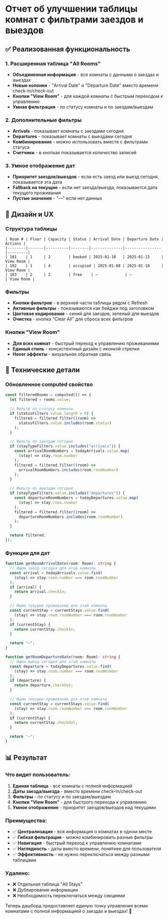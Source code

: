 # Отчет об улучшении таблицы комнат с фильтрами заездов и выездов

## ✅ Реализованная функциональность

### 1. Расширенная таблица "All Rooms"

- **Объединенная информация** - все комнаты с данными о заездах и выездах
- **Новые колонки** - "Arrival Date" и "Departure Date" вместо времени check-in/check-out
- **Кнопки "View Room"** - для каждой комнаты с быстрым переходом к управлению
- **Умная фильтрация** - по статусу комнаты и по заездам/выездам

### 2. Дополнительные фильтры

- **Arrivals** - показывает комнаты с заездами сегодня
- **Departures** - показывает комнаты с выездами сегодня
- **Комбинирование** - можно использовать вместе с фильтрами статуса
- **Счетчики** - в кнопках показывается количество записей

### 3. Умное отображение дат

- **Приоритет заездов/выездов** - если есть заезд или выезд сегодня, показывается эта дата
- **Fallback на текущие** - если нет заезда/выезда, показывается дата текущего проживания
- **Пустые значения** - "—" если нет данных

## 🎨 Дизайн и UX

### Структура таблицы

```
| Room # | Floor | Capacity | Status | Arrival Date | Departure Date | Actions |
|--------|-------|----------|--------|--------------|----------------|---------|
| 101    | 1     | 2        | booked | 2025-01-10   | 2025-01-15     | View Room |
| 102    | 1     | 4        | occupied | 2025-01-08 | 2025-01-10     | View Room |
| 103    | 2     | 2        | free    | —            | —              | View Room |
```

### Фильтры

- **Кнопки фильтров** - в верхней части таблицы рядом с Refresh
- **Активные фильтры** - показываются как бейджи под заголовком
- **Цветовое кодирование** - синий для заездов, зеленый для выездов
- **Очистка** - кнопка "Clear All" для сброса всех фильтров

### Кнопки "View Room"

- **Для всех комнат** - быстрый переход к управлению проживаниями
- **Единый стиль** - консистентный дизайн с иконкой стрелки
- **Hover эффекты** - визуальная обратная связь

## 🔧 Технические детали

### Обновленное computed свойство

```typescript
const filteredRooms = computed(() => {
  let filtered = rooms.value;

  // Фильтр по статусу комнаты
  if (statusFilters.value.length > 0) {
    filtered = filtered.filter((room) =>
      statusFilters.value.includes(room.status)
    );
  }

  // Фильтр по заездам сегодня
  if (stayTypeFilters.value.includes("arrivals")) {
    const arrivalRoomNumbers = todayArrivals.value.map(
      (stay) => stay.room.number
    );
    filtered = filtered.filter((room) =>
      arrivalRoomNumbers.includes(room.roomNumber)
    );
  }

  // Фильтр по выездам сегодня
  if (stayTypeFilters.value.includes("departures")) {
    const departureRoomNumbers = todayDepartures.value.map(
      (stay) => stay.room.number
    );
    filtered = filtered.filter((room) =>
      departureRoomNumbers.includes(room.roomNumber)
    );
  }

  return filtered;
});
```

### Функции для дат

```typescript
function getRoomArrivalDate(room: Room): string {
  // Ищем заезд сегодня для этой комнаты
  const arrival = todayArrivals.value.find(
    (stay) => stay.room.number === room.roomNumber
  );
  if (arrival) {
    return arrival.checkIn;
  }

  // Ищем текущее проживание для этой комнаты
  const currentStay = currentStays.value.find(
    (stay) => stay.room.roomNumber === room.roomNumber
  );
  if (currentStay) {
    return currentStay.checkIn;
  }

  return "—";
}

function getRoomDepartureDate(room: Room): string {
  // Ищем выезд сегодня для этой комнаты
  const departure = todayDepartures.value.find(
    (stay) => stay.room.number === room.roomNumber
  );
  if (departure) {
    return departure.checkOut;
  }

  // Ищем текущее проживание для этой комнаты
  const currentStay = currentStays.value.find(
    (stay) => stay.room.roomNumber === room.roomNumber
  );
  if (currentStay) {
    return currentStay.checkOut;
  }

  return "—";
}
```

## 📊 Результат

### Что видит пользователь:

1. **Единая таблица** - все комнаты с полной информацией
2. **Даты заезда/выезда** - вместо времени check-in/check-out
3. **Фильтры** - по статусу и по заездам/выездам
4. **Кнопки "View Room"** - для быстрого перехода к управлению
5. **Умное отображение** - приоритет заездов/выездов над текущими

### Преимущества:

- ✅ **Централизация** - вся информация о комнатах в одном месте
- ✅ **Гибкая фильтрация** - можно комбинировать разные фильтры
- ✅ **Навигация** - быстрый переход к управлению комнатами
- ✅ **Наглядность** - даты вместо времени, понятнее для пользователя
- ✅ **Эффективность** - не нужно переключаться между разными таблицами

### Удалено:

- ❌ Отдельная таблица "All Stays"
- ❌ Дублирование информации
- ❌ Необходимость переключаться между секциями

Теперь дашборд предоставляет единую точку управления всеми комнатами с полной информацией о заездах и выездах! 🎉








